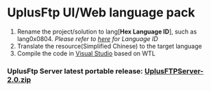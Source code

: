 # UplusFtp UI/Web language pack

 1) Rename the project/solution to lang[__Hex Language ID__], such as lang0x0804. *Please refer to [here](https://docs.microsoft.com/en-us/windows-hardware/manufacture/desktop/available-language-packs-for-windows) for Language ID*
 2) Translate the resource(Simplified Chinese) to the target language
 3) Compile the code in [Visual Studio](https://visualstudio.microsoft.com/) based on WTL
  
### UplusFtp Server latest portable release: [UplusFTPServer-2.0.zip](http://uplusware.net/download/UplusFTPServer-2.0.zip)
